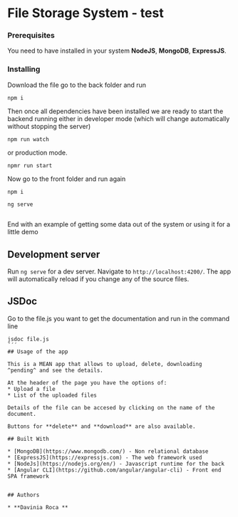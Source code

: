 # File Storage System - test 

### Prerequisites

You need to have installed in your system **NodeJS**, **MongoDB**, **ExpressJS**.

### Installing

Download the file go to the back folder and run
```
npm i
```
Then once all dependencies have been installed we are ready to start the backend running either in developer mode (which will change automatically without stopping the server) 
```
npm run watch
```
or production mode.
```
npmr run start
````
Now go to the front folder and run again 
```
npm i
```
```
ng serve
```
## 
End with an example of getting some data out of the system or using it for a little demo

## Development server

Run `ng serve` for a dev server. Navigate to `http://localhost:4200/`. The app will automatically reload if you change any of the source files.

## JSDoc

Go to the file.js you want to get the documentation and run in the command line

```
jsdoc file.js
´´´
## Usage of the app

This is a MEAN app that allows to upload, delete, downloading ^pending^ and see the details.

At the header of the page you have the options of:
* Upload a file 
* List of the uploaded files

Details of the file can be accesed by clicking on the name of the document.

Buttons for **delete** and **download** are also available.

## Built With

* [MongoDB](https://www.mongodb.com/) - Non relational database
* [ExpressJS](https://expressjs.com) - The web framework used
* [NodeJs](https://nodejs.org/en/) - Javascript runtime for the back
* [Angular CLI](https://github.com/angular/angular-cli) - Front end SPA framework


## Authors

* **Davinia Roca ** 



